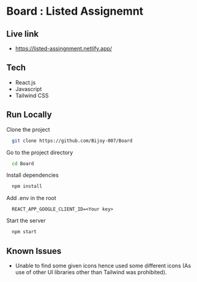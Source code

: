 # Board : Listed Assignemnt

## Live link

- https://listed-assingnment.netlify.app/

## Tech

- React.js
- Javascript
- Tailwind CSS

## Run Locally

Clone the project

```bash
  git clone https://github.com/Bijoy-007/Board
```

Go to the project directory

```bash
  cd Board
```

Install dependencies

```bash
  npm install
```

Add .env in the root

```
  REACT_APP_GOOGLE_CLIENT_ID=<Your key>
```

Start the server

```bash
  npm start
```

## Known Issues

- Unable to find some given icons hence used some different icons (As use of other UI libraries other than Tailwind was prohibited).
